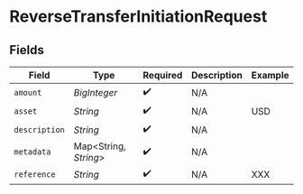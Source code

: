 # ReverseTransferInitiationRequest


## Fields

| Field                  | Type                   | Required               | Description            | Example                |
| ---------------------- | ---------------------- | ---------------------- | ---------------------- | ---------------------- |
| `amount`               | *BigInteger*           | :heavy_check_mark:     | N/A                    |                        |
| `asset`                | *String*               | :heavy_check_mark:     | N/A                    | USD                    |
| `description`          | *String*               | :heavy_check_mark:     | N/A                    |                        |
| `metadata`             | Map\<String, *String*> | :heavy_check_mark:     | N/A                    |                        |
| `reference`            | *String*               | :heavy_check_mark:     | N/A                    | XXX                    |